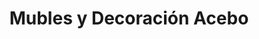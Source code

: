---
title: "Mubles y Decoración Acebo"
url: /alcala-de-henares/mubles-y-decoracion-acebo/
shop: muebles
---